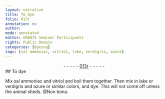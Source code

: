 ```yaml
---
layout: narrative
title: To dye
folio: 013r
annotation: no
author:
mode: annotated
editor: GR8975 Seminar Participants
rights: Public Domain
categories: [dyeing]
tags: [sal ammoniac, vitriol, lake, verdigris, azure]
---
```


 <div class="folio" align="center">- - - - - <a href="http://gallica.bnf.fr/ark:/12148/btv1b10500001g/f31.image" target="_blank">013r</a> - - - - - </div>   <span class="activity"></span> 
## To dye

 
Mix <span class="material">sal ammoniac</span> and <span class="material">vitriol</span> and boil them together. Then mix in <span class="material">lake</span> or <span class="material">verdigris</span> and <span class="material">azure</span> or similar colors, and dye. This will not come off unless the <span class="animal">animal</span> sheds. @Non bona.
 